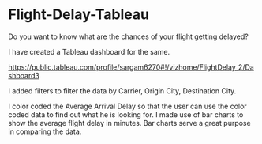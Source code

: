 # Flight-Delay-Tableau

Do you want to know what are the chances of your flight getting delayed?

I have created a Tableau dashboard for the same. 

https://public.tableau.com/profile/sargam6270#!/vizhome/FlightDelay_2/Dashboard3

I added filters to filter the data by Carrier, Origin City, Destination City.

I color coded the Average Arrival Delay so that the user can use the color coded data to find out what he is looking for. 
I made use of bar charts to show the average flight delay in minutes. Bar charts serve a great purpose in comparing the data. 
